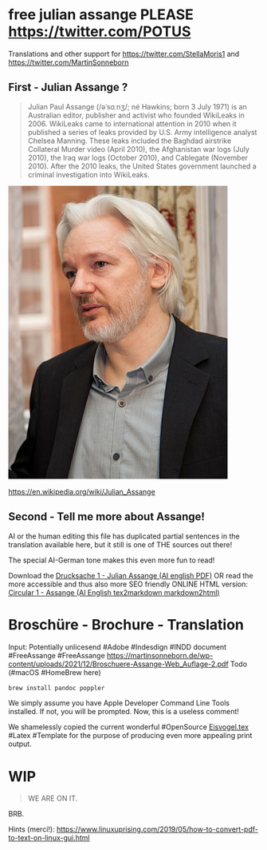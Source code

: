 # free julian assange PLEASE https://twitter.com/POTUS 

Translations and other support for https://twitter.com/StellaMoris1 and https://twitter.com/MartinSonneborn

## First - Julian Assange ?

> Julian Paul Assange (/əˈsɑːnʒ/; né Hawkins; born 3 July 1971) is an Australian editor, publisher and activist who founded WikiLeaks in 2006. WikiLeaks came to international attention in 2010 when it published a series of leaks provided by U.S. Army intelligence analyst Chelsea Manning. These leaks included the Baghdad airstrike Collateral Murder video (April 2010), the Afghanistan war logs (July 2010), the Iraq war logs (October 2010), and Cablegate (November 2010). After the 2010 leaks, the United States government launched a criminal investigation into WikiLeaks.

![This is JULIAN ASSANGE](/Translation-Sonneborn/Assange_from_Wikipedia.jpg)

https://en.wikipedia.org/wiki/Julian_Assange

## Second - Tell me more about Assange!

AI or the human editing this file has duplicated partial sentences in 
the translation available here, but it still is one of THE sources out there!

The special AI-German tone makes this even more fun to read!

Download the [Drucksache 1 - Julian Assange (AI english PDF)](./Translation-Sonneborn/brochure_en.pdf) 
OR read the more accessible and thus also more SEO friendly ONLINE HTML version:
[Circular 1 - Assange (AI English tex2markdown markdown2html)](./Translation-Sonneborn/circular_1-Assange.md)

# Broschüre - Brochure - Translation

Input: Potentially unlicesend #Adobe #Indesdign #INDD document #FreeAssange #FreeAssange https://martinsonneborn.de/wp-content/uploads/2021/12/Broschuere-Assange-Web_Auflage-2.pdf 
Todo (#macOS #HomeBrew here)
```bash
brew install pandoc poppler 
```

We simply assume you have Apple Developer Command Line Tools installed.
If not, you will be prompted. Now, this is a useless comment!

We shamelessly copied the current wonderful #OpenSource [Eisvogel.tex](https://github.com/Wandmalfarbe/pandoc-latex-template) #Latex #Template
for the purpose of producing even more appealing print output.

# WIP

> WE ARE ON IT.

BRB.

Hints (merci!): https://www.linuxuprising.com/2019/05/how-to-convert-pdf-to-text-on-linux-gui.html
